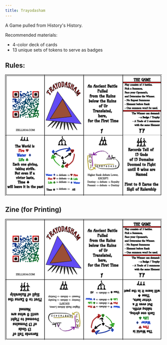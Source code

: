 ```yaml
---
title: Trayodasham
---
```


A Game pulled from History's History.

Recommended materials:
- 4-color deck of cards
- 13 unique sets of tokens to serve as badges

## Rules:
![logo](/x_projects/trayodasham/Trayodasham-nz.png)

## Zine (for Printing)
![logo](/x_projects/trayodasham/Trayodasham.png)

